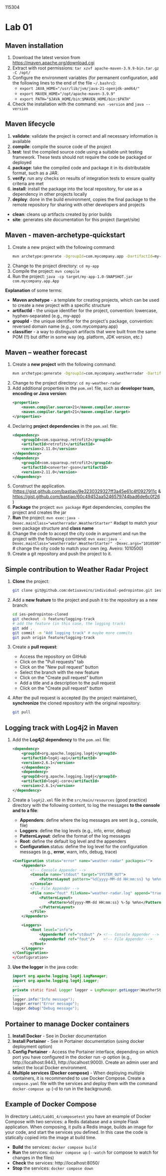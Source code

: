 115304
# Lab 01

## Maven installation

1. Download the latest version from https://maven.apache.org/download.cgi
2. Extract with root permissions: ```tar xzvf apache-maven-3.9.9-bin.tar.gz -C /opt/```
3. Configure the environment variables (for permanent configuration, add the following lines to the end of the file ```~/.bashrc```):
    - ```export JAVA_HOME="/usr/lib/jvm/java-21-openjdk-amd64/"```
    - ```export MAVEN_HOME="/opt/apache-maven-3.9.9"```
    - ```export PATH="$JAVA_HOME/bin:$MAVEN_HOME/bin:$PATH"```
4. Check the installation with the command: ```mvn -version``` and ```java --version```

## Maven lifecycle

1. **validate**: validate the project is correct and all necessary information is available
2. **compile**: compile the source code of the project
3. **test**: test the compiled source code using a suitable unit testing framework. These tests should not require the code be packaged or deployed
4. **package**: take the compiled code and package it in its distributable format, such as a JAR.
5. **verify**: run any checks on results of integration tests to ensure quality criteria are met
6. **install**: install the package into the local repository, for use as a dependency in other projects locally
7. **deploy**: done in the build environment, copies the final package to the remote repository for sharing with other developers and projects

- **clean**: cleans up artifacts created by prior builds
- **site**: generates site documentation for this project (target/site)

## Maven - maven-archetype-quickstart

1. Create a new project with the following command: 
    ```sh
    mvn archetype:generate -DgroupId=com.mycompany.app -DartifactId=my-app -DarchetypeArtifactId=maven-archetype-quickstart -DarchetypeVersion=1.5 -DinteractiveMode=false
    ```
2. Change to the project directory: ```cd my-app```
3. Compile the project: ```mvn compile```
4. Run the project: ```java -cp target/my-app-1.0-SNAPSHOT.jar com.mycompany.app.App```

**Explanation** of some terms:
- **Maven archetype** - a template for creating projects, which can be used to create a new project with a specific structure
- **artifactId** - the unique identifier for the project, convention: lowercase, hyphen-separated (e.g., my-app)
- **groupId** - the unique identifier for the project's package, convention: reversed domain name (e.g., com.mycompany.app)
- **classifier** - a way to distinguish artifacts that were built from the same POM (!!) but differ in some way (eg. platform, JDK version, etc.)

## Maven – weather forecast 

1. Create a **new project** with the following command: 
    ```sh
    mvn archetype:generate -DgroupId=com.mycompany.weatherradar -DartifactId=my-weather-radar -DarchetypeArtifactId=maven-archetype-quickstart -DarchetypeVersion=1.5 -DinteractiveMode=false
    ```
2. Change to the project directory: ```cd my-weather-radar```
3. Add additional properties in the ```pom.xml``` file, such as **developer team, encoding or Java version**:
    ```xml
    <properties>
        <maven.compiler.source>21</maven.compiler.source>
        <maven.compiler.target>21</maven.compiler.target>
    </properties>
    ```
4. Declaring **project dependencies** in the ```pom.xml``` file:
    ```xml
    <dependency>
        <groupId>com.squareup.retrofit2</groupId>
        <artifactId>retrofit</artifactId>
        <version>2.11.0</version>
    </dependency>  
    <dependency>  
        <groupId>com.squareup.retrofit2</groupId>
        <artifactId>converter-gson</artifactId>
        <version>2.11.0</version>
    </dependency>
    ```
5. Construct the application. (https://gist.github.com/bastiao/9e3230329327ff3a45e61c4f0927911c & https://gist.github.com/bastiao/60c49452aa5246579744bad6de6c0f26)
6. **Package** the project: ```mvn package``` #get dependencies, compiles the project and creates the jar
7. **Run** the project: ```mvn exec:java -Dexec.mainClass="weatherradar.WeatherStarter"``` #adapt to match your own
package structure and **class name**
8. Change the code to accept the city code in argument and run the project with the following command: ```mvn exec:java -Dexec.mainClass="weatherradar.WeatherStarter" -Dexec.args="1010500"``` # change the city code to match your own (eg. Aveiro: 1010500)
9. Create a git repository and push the project to it.


## Simple contribution to Weather Radar Project

1. **Clone** the project: 
    ```sh 
    git clone git@github.com:detiuaveiro/individual-pedropintoo.git ies-pedropintoo-cloned
    ```

2. Add a **new feature** to the project and push it to the repository as a new branch:
    ```sh
    cd ies-pedropintoo-cloned
    git checkout -b feature/logging-track
    # add the feature (in this case, the logging track)
    git add .
    git commit -m "Add logging track" # maybe more commits
    git push origin feature/logging-track
    ```

3. Create a **pull request**:
    - Access the repository on GitHub
    - Click on the "Pull requests" tab
    - Click on the "New pull request" button
    - Select the branch with the new feature
    - Click on the "Create pull request" button
    - Add a title and a description to the pull request
    - Click on the "Create pull request" button

4. After the pull request is accepted (by the project maintainer), **synchronize** the cloned repository with the original repository:
    ```sh
    git pull
    ```

## Logging track with Log4j2 in Maven

1. Add the **Log4j2 dependency** to the ```pom.xml``` file:
    ```xml
    <dependency>
        <groupId>org.apache.logging.log4j</groupId>
        <artifactId>log4j-api</artifactId>
        <version>2.6.1</version>
        </dependency>
        <dependency>
        <groupId>org.apache.logging.log4j</groupId>
        <artifactId>log4j-core</artifactId>
        <version>2.6.1</version>
    </dependency>
    ```

2. Create a ```log4j2.xml``` file in the ```src/main/resources``` (good practice) directory with the following content, to log the messages **to the console and to a file**:
    - **Appenders**: define where the log messages are sent (e.g., console, file)
    - **Loggers**: define the log levels (e.g., info, error, debug)
    - **PatternLayout**: define the format of the log messages
    - **Root**: define the default log level and the appenders
    - **Configuration**.status: define the log level for the configuration messages (e.g., **error**, warn, info, debug, trace)
    ```xml
    <Configuration status="error" name="weather-radar" packages="">
        <Appenders>
            <!-- Console Appender -->
            <Console name="stdout" target="SYSTEM_OUT">
                <PatternLayout pattern="%d{yyyy-MM-dd HH:mm:ss} %p %m%n"/>
            </Console>
            <!-- File Appender -->
            <File name="fout" fileName="weather-radar.log" append="true">
                <PatternLayout>
                    <Pattern>%d{yyyy-MM-dd HH:mm:ss} %-5p %m%n</Pattern>
                </PatternLayout>
            </File>
        </Appenders>

        <Loggers>
            <Root level="info">
                <AppenderRef ref="stdout" /> <!-- Console Appender -->
                <AppenderRef ref="fout"/>    <!-- File Appender -->
            </Root>
        </Loggers>
    </Configuration>
    </Configuration>
    ```
    
3. **Use the logger** in the java code:
    ```java
    import org.apache.logging.log4j.LogManager;
    import org.apache.logging.log4j.Logger;
    ...
    private static final Logger logger = LogManager.getLogger(WeatherStarter.class);
    ...
    logger.info("Info message");
    logger.error("Error message");
    logger.debug("Debug message");
    ```


## Portainer to manage Docker containers

1. **Install Docker** - See in Docker documentation
2. **Install Portainer** - See in Portainer documentation (using docker deployment option)
3. **Config Portainer** - Access the Portainer interface, depending on which port you have configured in the docker run -p option (e.g., http://localhost:9443, http://localhost:9000). Create an admin user and select the local Docker environment.
4. **Multiple services (Docker compose)** - When deploying multiple containers, it is recommended to use Docker Compose. Create a `compose.yaml` file with the services and deploy them with the command `docker-compose up` (-d to run in the background). 


## Example of Docker Compose
In directory `Lab01/Lab01_4/composetest` you have an example of Docker Compose with two services: a Redis database and a simple Flask application. When composing, it pulls a Redis image, builds an image for your code, and start the services you defined. In this case the code is statically copied into the image at build time. 

 - **Build** the services: `docker compose build`
 - **Run** the services: `docker compose up` (`--watch` for compose to watch for changes in the files)
 - **Check** the services: http://localhost:8050/
 - **Stop** the services: `docker compose down`